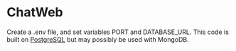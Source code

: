 # ChatWeb

Create a .env file, and set variables PORT and DATABASE_URL.
This code is built on [PostgreSQL](https://www.postgresql.org/) but may possibly be used with MongoDB.